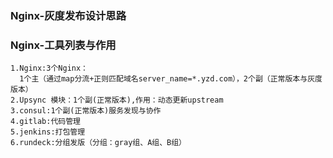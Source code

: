 
### Nginx-灰度发布设计思路

### Nginx-工具列表与作用

```
1.Nginx:3个Nginx：
  1个主（通过map分流+正则匹配域名server_name=*.yzd.com），2个副（正常版本与灰度版本）
2.Upsync 模块：1个副(正常版本),作用：动态更新upstream
3.consul:1个副(正常版本)服务发现与协作
4.gitlab:代码管理
5.jenkins:打包管理
6.rundeck:分组发版（分组：gray组、A组、B组）
```